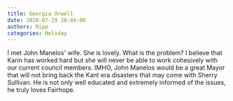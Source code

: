 ```yaml
---
title: Georgia Orwell
date: 2020-07-29 20:44:08
authors: Ripp
categories: Holiday
---
```


 I met John Manelos' wife. She is lovely.  What is the problem?
I believe that Karin has worked hard but she will never be able to work cohesively with our current council members.  IMHO, John Manelos would be a great Mayor that will not bring back the Kant era disasters that may come with Sherry Sullivan. He is not only well educated and extremely informed of the issues, he truly loves Fairhope.